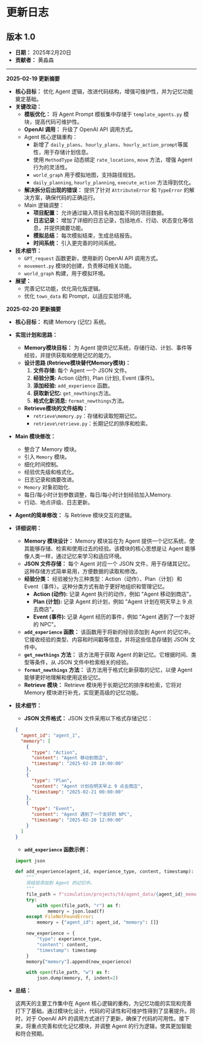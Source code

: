 # 更新日志

## 版本 1.0

*   **日期：** 2025年2月20日
*   **贡献者：** 黄淼森

---

**2025-02-19 更新摘要**

-   **核心目标：** 优化 Agent 逻辑，改进代码结构，增强可维护性，并为记忆功能奠定基础。
-   **关键改动：**
    -   **模板优化：** 将 Agent Prompt 模板集中存储于 `template_agents.py` 模块，提高代码可维护性。
    -   **OpenAI 调用：** 升级了 OpenAI API 调用方式。
    -   Agent 核心逻辑重构：
        -   新增了 `daily_plans`、`hourly_plans`、`hourly_action_prompt`等属性，用于存储计划信息。
        -   使用 `MethodType` 动态绑定 `rate_locations`, `move` 方法，增强 Agent 行为的灵活性。
        -   `world_graph` 用于模拟地图，支持路径规划。
        -   `daily_planning`, `hourly_planning`, `execute_action` 方法得到优化。
    -   **解决拆分后出现的错误：** 提供了针对 `AttributeError` 和 `TypeError` 的解决方案，确保代码的正确运行。
    -   Main 逻辑调整：
        -   **项目配置：** 允许通过输入项目名称加载不同的项目数据。
        -   **日志记录：** 增加了详细的日志记录，包括地点、行动、状态变化等信息，并提供摘要功能。
        -   **模拟总结：** 每次模拟结束，生成总结报告。
        -   **时间系统：** 引入更完善的时间系统。
-   **技术细节：**
    -   `GPT_request` 函数更新，使用新的 OpenAI API 调用方式。
    -   `movement.py` 模块的创建，负责移动相关功能。
    -   `world_graph` 构建，用于模拟环境。
-   **展望：**
    -   完善记忆功能，优化简化版逻辑。
    -   优化 `town_data` 和 Prompt，以适应实验环境。

**2025-02-20 更新摘要**

-   **核心目标：** 构建 Memory (记忆) 系统。
-   **实现计划和思路：**
    -   **Memory模块目标：** 为 Agent 提供记忆系统，存储行动、计划、事件等经验，并提供获取和使用记忆的能力。
    -   **设计思路 (Retrieve模块替代Memory模块)：**
        1.  **文件存储:** 每个 Agent 一个 JSON 文件。
        2.  **经验分类:** Action (动作), Plan (计划), Event (事件)。
        3.  **添加经验:** `add_experience` 函数。
        4.  **获取新记忆:** `get_newthings`方法。
        5.  **格式化新消息:** `format_newthings`方法。
    -   **Retrieve模块的文件结构：**
        -   `retrieve\memory.py`：存储和读取短期记忆。
        -   `retrieve\retrieve.py`：长期记忆的排序和检索。
-   **Main 模块修改：**
    -   整合了 Memory 模块。
    -   引入 `Memory` 模块。
    -   细化时间控制。
    -   经验优先级和格式化。
    -   日志记录和摘要改进。
    -   `Memory` 对象初始化.
    -   每日/每小时计划参数调整，每日/每小时计划经验加入Memory.
    -   行动、地点评级、日志更新。
-   **Agent的简单修改：** 与 Retrieve 模块交互的逻辑。

-   **详细说明：**
    -   **Memory 模块设计：** Memory 模块旨在为 Agent 提供一个记忆系统，使其能够存储、检索和使用过去的经验。该模块的核心思想是让 Agent 能够像人类一样，通过记忆来学习和适应环境。
    -   **JSON 文件存储：** 每个 Agent 对应一个 JSON 文件，用于存储其记忆。这种存储方式简单易用，方便数据的读取和修改。
    -   **经验分类：** 经验被分为三种类型：Action（动作）、Plan（计划）和 Event（事件）。这种分类方式有助于更好地组织和管理记忆。
        -   **Action (动作):** 记录 Agent 执行的动作，例如 "Agent 移动到商店"。
        -   **Plan (计划):** 记录 Agent 的计划，例如 "Agent 计划在明天早上 9 点去商店"。
        -   **Event (事件):** 记录 Agent 经历的事件，例如 "Agent 遇到了一个友好的 NPC"。
    -   **`add_experience` 函数：** 该函数用于将新的经验添加到 Agent 的记忆中。它接收经验的类型、内容和时间戳等信息，并将这些信息存储到 JSON 文件中。
    -   **`get_newthings` 方法：** 该方法用于获取 Agent 的新记忆。它根据时间、类型等条件，从 JSON 文件中检索相关的经验。
    -   **`format_newthings` 方法：** 该方法用于格式化新获取的记忆，以便 Agent 能够更好地理解和使用这些记忆。
    -   **Retrieve 模块：** Retrieve 模块用于长期记忆的排序和检索，它将对 Memory 模块进行补充，实现更高级的记忆功能。
-   **技术细节：**
    -   **JSON 文件格式：** JSON 文件采用以下格式存储记忆：

    ```json
    {
      "agent_id": "agent_1",
      "memory": [
        {
          "type": "Action",
          "content": "Agent 移动到商店",
          "timestamp": "2025-02-20 10:00:00"
        },
        {
          "type": "Plan",
          "content": "Agent 计划在明天早上 9 点去商店",
          "timestamp": "2025-02-21 00:00:00"
        },
        {
          "type": "Event",
          "content": "Agent 遇到了一个友好的 NPC",
          "timestamp": "2025-02-20 12:00:00"
        }
      ]
    }
    ```

    -   **`add_experience` 函数示例：**

    ```python
    import json

    def add_experience(agent_id, experience_type, content, timestamp):
        """
        将经验添加到 Agent 的记忆中。
        """
        file_path = f"simulation/projects/t4/agent_data/{agent_id}_memory.json"  # 假设记忆文件路径
        try:
            with open(file_path, "r") as f:
                memory = json.load(f)
        except FileNotFoundError:
            memory = {"agent_id": agent_id, "memory": []}

        new_experience = {
            "type": experience_type,
            "content": content,
            "timestamp": timestamp
        }
        memory["memory"].append(new_experience)

        with open(file_path, "w") as f:
            json.dump(memory, f, indent=2)
    ```

-   **总结：**

    这两天的主要工作集中在 Agent 核心逻辑的重构，为记忆功能的实现和完善打下了基础。通过模块化设计，代码的可读性和可维护性得到了显著提升。同时，对于 OpenAI API 的调用方式进行了更新，确保了代码的可用性。接下来，将重点完善和优化记忆模块，并调整 Agent 的行为逻辑，使其更加智能和符合预期。
